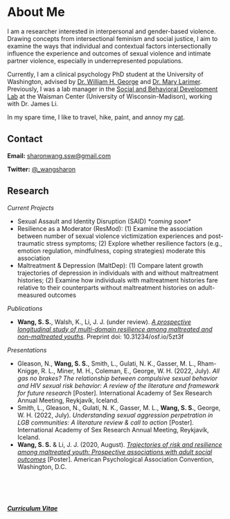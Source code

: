 # About Me
I am a researcher interested in interpersonal and gender-based violence. Drawing concepts from intersectional feminism and social justice, I aim to examine the ways that individual and contextual factors intersectionally influence the experience and outcomes of sexual violence and intimate partner violence, especially in underrepresented populations.

Currently, I am a clinical psychology PhD student at the University of Washington, advised by [Dr. William H. George](https://psych.uw.edu/directory/2743) and [Dr. Mary Larimer](https://psych.uw.edu/directory/2697). Previously, I was a lab manager in the [Social and Behavioral Development Lab](https://lilab.waisman.wisc.edu/) at the Waisman Center \(University of Wisconsin-Madison\), working with Dr. James Li.

In my spare time, I like to travel, hike, paint, and annoy my [cat](https://www.instagram.com/juno_thefloof/).

## Contact 
**Email:** [sharonwang.ssw@gmail.com](mailto:sharonwang.ssw@gmail.com)

**Twitter:** [@\_wangsharon](https://twitter.com/_wangsharon)

## Research
*Current Projects*
 * Sexual Assault and Identity Disruption (SAID) *\*coming soon\**
 * Resilience as a Moderator (ResMod): (1) Examine the association between number of sexual violence victimization experiences and post-traumatic stress symptoms; (2) Explore whether resilience factors (e.g., emotion regulation, mindfulness, coping strategies) moderate this association 
 * Maltreatment & Depression (MaltDep): (1) Compare latent growth trajectories of depression in individuals with and without maltreatment histories; (2) Examine how individuals with maltreatment histories fare relative to their counterparts without maltreatment histories on adult-measured outcomes 

*Publications*
  * **Wang, S. S.**, Walsh, K., Li, J. J. (under review). *[A prospective longitudinal study of multi-domain resilience among maltreated and non-maltreated youths](https://psyarxiv.com/5zt3f/)*. Preprint doi: 10.31234/osf.io/5zt3f

*Presentations*
  * Gleason, N., **Wang, S. S.**, Smith, L., Gulati, N. K., Gasser, M. L., Rham-Knigge, R. L., Miner, M. H., Coleman, E., George, W. H. (2022, July). *All gas no brakes? The relationship between compulsive sexual behavior and HIV sexual risk behavior: A review of the literature and framework for future research* \[Poster]. International Academy of Sex Research Annual Meeting, Reykjavík, Iceland.
  * Smith, L., Gleason, N., Gulati, N. K., Gasser, M. L., **Wang, S. S.**, George, W. H. (2022, July). *Understanding sexual aggression perpetration in LGB communities: A literature review & call to action* \[Poster]. International Academy of Sex Research Annual Meeting, Reykjavík, Iceland.
  * **Wang, S. S.** & Li, J. J. (2020, August). *[Trajectories of risk and resilience among maltreated youth: Prospective associations with adult social outcomes](wangsharon-APAposter2020.pdf)* \[Poster]. American Psychological Association Convention, Washington, D.C.

</br>
</br>
</br>

***[Curriculum Vitae](wangsharon-cv-1.2022.pdf)***
